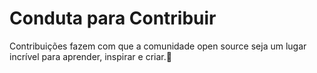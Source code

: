 # Conduta para Contribuir

Contribuições fazem com que a comunidade open source seja um lugar incrível para aprender, inspirar e criar.💙

